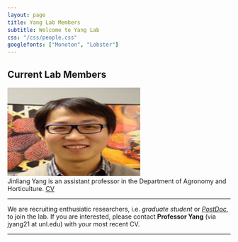 ```yaml
---
layout: page
title: Yang Lab Members
subtitle: Welcome to Yang Lab
css: "/css/people.css"
googlefonts: ["Monoton", "Lobster"]
---
```



## Current Lab Members


<div class="responsive">
  <div class="img">
    <a target="_blank" href="/img/photo/Yang_Jinliang.jpg">
      <img src="/img/photo/Yang_Jinliang.jpg" alt="Jinliang Yang" width="300" height="200">
    </a>
    <div class="desc">Jinliang Yang is an assistant professor in the Department of Agronomy and Horticulture. 
    <a href="/img/CV_Yang_2017_June.pdf"> CV </a></div>
  </div>
</div>

<div class="clearfix"></div>



---------------

We are recruiting enthusiatic researchers, i.e. *graduate student* or [*PostDoc*](/img/YangLab-postdoc-position.pdf), to join the lab. If you are interested, please contact **Professor Yang** (via jyang21 at unl.edu) with your most recent CV. 

----------------------------

